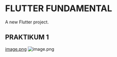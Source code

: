 # FLUTTER FUNDAMENTAL

A new Flutter project.

## PRAKTIKUM 1
[image.png](https://user-images.githubusercontent.com/71087599/187220134-5fb91922-a7ac-4002-9c56-99d0b9ddce15.png)
![image.png]( {https://user-images.githubusercontent.com/71087599/187220134-5fb91922-a7ac-4002-9c56-99d0b9ddce15.png} )


